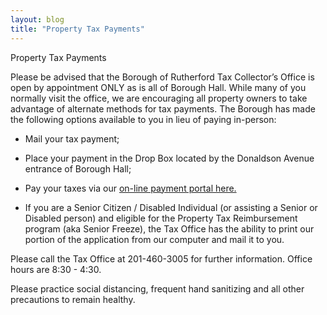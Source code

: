 ```yaml
---
layout: blog
title: "Property Tax Payments"
---
```


Property Tax Payments

Please be advised that the Borough of Rutherford Tax Collector’s Office is open by appointment ONLY as is all of Borough Hall.  While many of you normally visit the office, we are encouraging all property owners to take advantage of alternate methods for tax payments.  The Borough has made the following options available to you in lieu of paying in-person:

- Mail your tax payment;

- Place your payment in the Drop Box located by the Donaldson Avenue entrance of Borough Hall;

- Pay your taxes via our [on-line payment portal here.](/departments/tax-collector/online-payments/) 

- If you are a Senior Citizen / Disabled Individual (or assisting a Senior or Disabled person) and eligible for the Property Tax Reimbursement program (aka Senior Freeze), the Tax Office has the ability to print our portion of the application from our computer and mail it to you.

Please call the Tax Office at 201-460-3005 for further information. Office hours are 8:30 - 4:30.

Please practice social distancing, frequent hand sanitizing and all other precautions to remain healthy.
